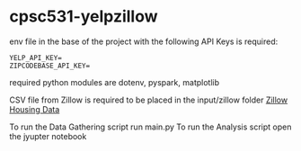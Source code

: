 # cpsc531-yelpzillow

env file in the base of the project with the following API Keys is required:
```
YELP_API_KEY=
ZIPCODEBASE_API_KEY=
```

required python modules are dotenv, pyspark, matplotlib

CSV file from Zillow is required to be placed in the input/zillow folder
[Zillow Housing Data](https://www.zillow.com/research/data/)

To run the Data Gathering script run main.py
To run the Analysis script open the jyupter notebook

